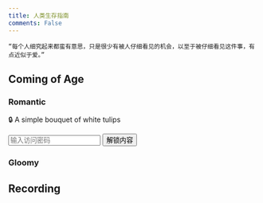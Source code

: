 ```yaml
---
title: 人类生存指南
comments: False
---
```


    “每个人细究起来都蛮有意思，只是很少有被人仔细看见的机会，以至于被仔细看见这件事，有点近似于爱。”

## Coming of Age
### Romantic
<div class="encrypted-section" data-password="0610">
  <div class="prompt">
    <p>🔒 A simple bouquet of white tulips </p>
    <input type="password" class="pw-input" placeholder="输入访问密码">
    <button class="encrypt-btn md-button">解锁内容</button>
    <p class="error-msg" style="color:red;display:none;margin-top:0.5rem">密码错误！</p>
  </div>
  <!-- 预渲染的HTML内容 -->
  <div class="encrypted-content" style="display:none">
    <p>我喜欢那个场景。它在我脑海里反反复复地走来走去，拷问着我的内心，近乎一种折磨。但我还是钟爱那一幕，非常珍贵的瞬间。</p>
    <p>质疑这个世界除我之外的所有人对我表达出的所谓好感、喜欢或爱，是我惯性的思维列车，一种自我保护的机制。这背后有许多原因，暂且按下不表。</p>
    <p>我知道，这是伤人又伤己的反应。</p>
    <p>但我竟然不需要什么言语来说服。</p>
    <p>我指的是，当那一张不苟言笑的紧张面孔，因此眉眼微微低垂，露出一副受伤的表情，一种浓郁的愁绪，我几乎不敢直视了。那双总是锐利的眼睛，黑暗中被路灯映照，泛起了水光一般暧昧模糊。</p>
    <p>我确切地感知到那一瞬间心脏的紧缩。</p>
    <p>我固然害怕使别人受伤，然而这并非真正的记忆点。</p>
    <p>只那一个眼神，就缠住我，竟然使我暂时从那些怀疑的、混乱的、退缩的小心翼翼中紧急撤离，而敢于相信一切言语的真实。</p>
    <p>所谓好感、喜欢或爱。</p>
    <p>虽然很快，"理智"卷土重来，但是过去那一分、一秒、一瞬间，形成了一个情感主导的小世界。而在这个小世界里，内敛的镇静几乎就要被浓烈的情绪冲破了。</p>
    <p>我害怕之下的狂热，是没有办法在那时刻察觉的。</p>
    <p>哎呀，果然直球克一切。</p>
    <p>写下这些难道是为了挽留什么吗？</p>
    <p>大概是一种告解。</p>

  </div>
</div>

<script>
document.querySelectorAll('.encrypt-btn').forEach(btn => {
  btn.addEventListener('click', function() {
    const container = this.closest('.encrypted-section');
    const input = container.querySelector('.pw-input');
    const content = container.querySelector('.encrypted-content');
    const errorMsg = container.querySelector('.error-msg');
    
    if(input.value.trim() === container.dataset.password) {
      content.style.display = 'block';
      container.querySelector('.prompt').style.display = 'none';
      errorMsg.style.display = 'none';
    } else {
      input.style.borderColor = 'red';
      errorMsg.style.display = 'block';
      setTimeout(() => {
        input.value = '';
        input.style.borderColor = '';
      }, 1000);
    }
  });
});
</script>

### Gloomy


## Recording  